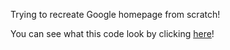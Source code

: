 Trying to recreate Google homepage from scratch!

You can see what this code look by clicking [here](https://captiancustard.github.io/google_homepage/)!